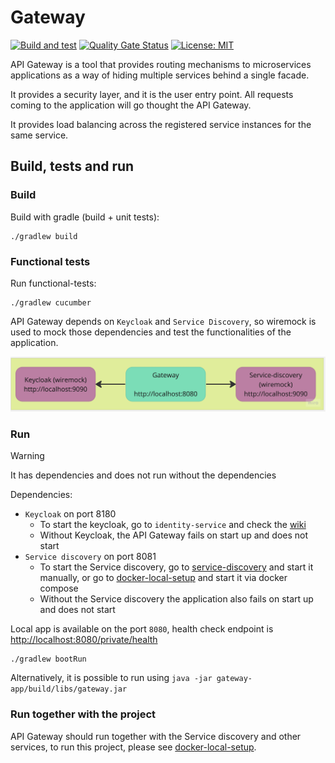 # Gateway
[![Build and test](https://github.com/groot-mg/gateway/actions/workflows/gateway-ci.yml/badge.svg)](https://github.com/groot-mg/gateway/actions/workflows/gateway-ci.yml) [![Quality Gate Status](https://sonarcloud.io/api/project_badges/measure?project=groot-mg_gateway&metric=alert_status)](https://sonarcloud.io/summary/new_code?id=groot-mg_gateway) [![License: MIT](https://img.shields.io/badge/License-MIT-green.svg)](https://github.com/groot-mg/gateway/blob/main/LICENSE)

API Gateway is a tool that provides routing mechanisms to microservices applications as a way of hiding multiple services behind a single facade.

It provides a security layer, and it is the user entry point. All requests coming to the application will go thought the API Gateway.

It provides load balancing across the registered service instances for the same service.

## Build, tests and run

### Build
Build with gradle (build + unit tests):
```
./gradlew build
```

### Functional tests
Run functional-tests:
```
./gradlew cucumber
```

API Gateway depends on `Keycloak` and `Service Discovery`, so wiremock is used to mock those dependencies and test the functionalities of the application.

<img src="./images/functional-tests.jpg"  alt="functional tests dependencies"/>

### Run
> [!WARNING]  
> It has dependencies and does not run without the dependencies

Dependencies:
* `Keycloak` on port 8180
  * To start the keycloak, go to `identity-service` and check the [wiki](https://github.com/groot-mg/identity-service/wiki/Keycloak#how-to-run)
  * Without Keycloak, the API Gateway fails on start up and does not start
* `Service discovery` on port 8081
  * To start the Service discovery, go to [service-discovery](https://github.com/groot-mg/service-discovery) and start it manually, or go to [docker-local-setup](https://github.com/groot-mg/docker-local-setup) and start it via docker compose
  * Without the Service discovery the application also fails on start up and does not start

Local app is available on the port `8080`, health check endpoint is [http://localhost:8080/private/health](http://localhost:8081/private/health)

```
./gradlew bootRun
 ```

Alternatively, it is possible to run using `java -jar gateway-app/build/libs/gateway.jar`

### Run together with the project

API Gateway should run together with the Service discovery and other services, to run this project, please see [docker-local-setup](https://github.com/groot-mg/docker-local-setup).
